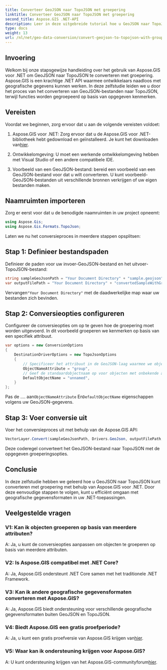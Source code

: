 ```yaml
---
title: Converteer GeoJSON naar TopoJSON met groepering
linktitle: Converteer GeoJSON naar TopoJSON met groepering
second_title: Aspose.GIS .NET-API
description: Leer in deze uitgebreide tutorial hoe u GeoJSON naar TopoJSON kunt converteren met groepering met behulp van Aspose.GIS voor .NET.
type: docs
weight: 13
url: /nl/net/geo-data-conversion/convert-geojson-to-topojson-with-grouping/
---
```

## Invoering

Welkom bij onze stapsgewijze handleiding over het gebruik van Aspose.GIS voor .NET om GeoJSON naar TopoJSON te converteren met groepering. Aspose.GIS is een krachtige .NET API waarmee ontwikkelaars naadloos met geografische gegevens kunnen werken. In deze zelfstudie leiden we u door het proces van het converteren van GeoJSON-bestanden naar TopoJSON, terwijl functies worden gegroepeerd op basis van opgegeven kenmerken.

## Vereisten

Voordat we beginnen, zorg ervoor dat u aan de volgende vereisten voldoet:

1.  Aspose.GIS voor .NET: Zorg ervoor dat u de Aspose.GIS voor .NET-bibliotheek hebt gedownload en geïnstalleerd. Je kunt het downloaden van[hier](https://releases.aspose.com/gis/net/).

2. Ontwikkelomgeving: U moet een werkende ontwikkelomgeving hebben met Visual Studio of een andere compatibele IDE.

3. Voorbeeld van een GeoJSON-bestand: bereid een voorbeeld van een GeoJSON-bestand voor dat u wilt converteren. U kunt voorbeeld-GeoJSON-bestanden uit verschillende bronnen verkrijgen of uw eigen bestanden maken.

## Naamruimten importeren

Zorg er eerst voor dat u de benodigde naamruimten in uw project opneemt:

```csharp
using Aspose.Gis;
using Aspose.Gis.Formats.TopoJson;
```


Laten we nu het conversieproces in meerdere stappen opsplitsen:

## Stap 1: Definieer bestandspaden

Definieer de paden voor uw invoer-GeoJSON-bestand en het uitvoer-TopoJSON-bestand:

```csharp
string sampleGeoJsonPath = "Your Document Directory" + "sample.geojson";
var outputFilePath = "Your Document Directory" + "convertedSampleWithGrouping_out.topojson";
```

 Vervangen`"Your Document Directory"` met de daadwerkelijke map waar uw bestanden zich bevinden.

## Stap 2: Conversieopties configureren

Configureer de conversieopties om op te geven hoe de groepering moet worden uitgevoerd. In dit voorbeeld groeperen we kenmerken op basis van een specifiek attribuut.

```csharp
var options = new ConversionOptions
{
    DestinationDriverOptions = new TopoJsonOptions
    {
        // Specificeer het attribuut in de GeoJSON-laag waarmee we objecten gaan groeperen
        ObjectNameAttribute = "group",
        // Geef de standaardobjectnaam op voor objecten met onbekende attribuutwaarden
        DefaultObjectName = "unnamed",
    }
};
```

 Pas de .... aan`ObjectNameAttribute` En`DefaultObjectName` eigenschappen volgens uw GeoJSON-gegevens.

## Stap 3: Voer conversie uit

Voer het conversieproces uit met behulp van de Aspose.GIS API:

```csharp
VectorLayer.Convert(sampleGeoJsonPath, Drivers.GeoJson, outputFilePath, Drivers.TopoJson, options);
```

Deze coderegel converteert het GeoJSON-bestand naar TopoJSON met de opgegeven groeperingsopties.

## Conclusie

In deze zelfstudie hebben we geleerd hoe u GeoJSON naar TopoJSON kunt converteren met groepering met behulp van Aspose.GIS voor .NET. Door deze eenvoudige stappen te volgen, kunt u efficiënt omgaan met geografische gegevensformaten in uw .NET-toepassingen.

## Veelgestelde vragen

### V1: Kan ik objecten groeperen op basis van meerdere attributen?
A: Ja, u kunt de conversieopties aanpassen om objecten te groeperen op basis van meerdere attributen.

### V2: Is Aspose.GIS compatibel met .NET Core?
A: Ja, Aspose.GIS ondersteunt .NET Core samen met het traditionele .NET Framework.

### V3: Kan ik andere geografische gegevensformaten converteren met Aspose.GIS?
A: Ja, Aspose.GIS biedt ondersteuning voor verschillende geografische gegevensformaten buiten GeoJSON en TopoJSON.

### V4: Biedt Aspose.GIS een gratis proefperiode?
 A: Ja, u kunt een gratis proefversie van Aspose.GIS krijgen van[hier](https://releases.aspose.com/).

### V5: Waar kan ik ondersteuning krijgen voor Aspose.GIS?
 A: U kunt ondersteuning krijgen van het Aspose.GIS-communityforum[hier](https://forum.aspose.com/c/gis/33).